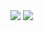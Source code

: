 <picture>
<source 
  srcset="[![Top Langs](https://github-readme-stats.vercel.app/api/top-langs/?username=cyclothymia&layout=pie&theme=tokyonight)](https://github.com/anuraghazra/github-readme-stats)"
  media="(prefers-color-scheme: dark)"
/>
<img src="https://github-readme-stats.vercel.app/api?username=cyclothymia&show_icons=true" />
</picture>
<picture>
<source 
  srcset="https://github-readme-stats.vercel.app/api/top-langs/?username=cyclothymia&show_icons=true&theme=dracula"
  media="(prefers-color-scheme: dark)"
/>
<img src="https://github-readme-stats.vercel.app/api/top-langs/?username=cyclothymia&show_icons=true&count_private=true" />
</picture>
